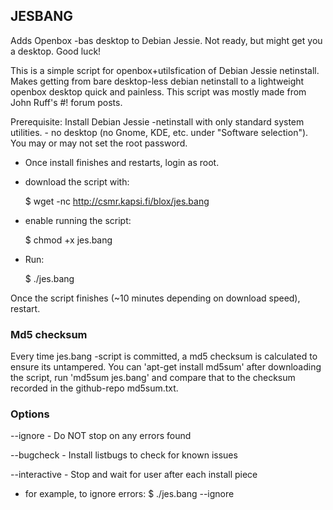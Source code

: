 ## JESBANG

Adds Openbox -bas desktop to Debian Jessie. Not ready, but might get you a desktop. Good luck!

This is a simple script for openbox+utilsfication of Debian Jessie netinstall. Makes getting from bare desktop-less debian netinstall to a lightweight openbox desktop quick and painless. This script was mostly made from John Ruff's #! forum posts.

Prerequisite: Install Debian Jessie -netinstall with only standard system utilities. - no desktop (no Gnome, KDE, etc. under "Software selection"). You may or may not set the root password.


- Once install finishes and restarts, login as root.


- download the script with:

  $ wget -nc http://csmr.kapsi.fi/blox/jes.bang


- enable running the script:

	$ chmod +x jes.bang
	

- Run:

	$ ./jes.bang


Once the script finishes (~10 minutes depending on download speed), restart.

### Md5 checksum

Every time jes.bang -script is committed, a md5 checksum is calculated to ensure its untampered. You can 'apt-get install md5sum' after downloading the script, run 'md5sum jes.bang' and compare that to the checksum recorded in the github-repo md5sum.txt.

### Options
	
 --ignore - Do NOT stop on any errors found

 --bugcheck - Install listbugs to check for known issues

 --interactive - Stop and wait for user after each install piece


- for example, to ignore errors:
	$ ./jes.bang --ignore
